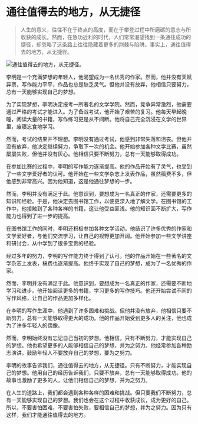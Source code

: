 # 通往值得去的地方，从无捷径

> 人生的意义，往往不在于终点的高度，而在于攀登过程中所磨砺的意志与所收获的成长。然而，在急功近利的时代，人们常常渴望找到一条通往成功的捷径，却忽略了这条路上往往隐藏着更多的荆棘与陷阱。事实上，通往值得去的地方，从无捷径。

![通往值得去的地方，从无捷径。](/images/4034b2884ec64601ab3d62ec27234142.jpg)


李明是一个充满梦想的年轻人，他渴望成为一名优秀的作家。然而，他并没有天赋异禀，写作能力平平，作品也总是缺乏灵气。但他并没有放弃，他相信只要努力，总有一天能够实现自己的梦想。

为了实现梦想，李明决定报考一所著名的文学学院。然而，竞争异常激烈，他需要通过严格的考试才能进入。为了备战考试，他开始了艰苦的复习。他每天早起晚睡，阅读大量的书籍，写作练习更是从不间断。他将自己完全沉浸在文学的世界里，废寝忘食地学习。

然而，考试的结果并不理想。李明没有通过考试，他感到非常失落和沮丧。但他并没有放弃，他决定继续努力，争取下一次的机会。他开始参加各种文学比赛，虽然屡屡失败，但他并没有灰心。他相信只要不断努力，总有一天能够取得成功。

在参加比赛的过程中，李明的写作能力逐渐提高。他的作品开始有了灵气，也受到了一些文学爱好者的认可。他开始在一些文学杂志上发表作品，虽然稿费不多，但他感到非常高兴。因为他知道，这是他通往梦想的一步。

然而，李明并没有满足于此。他意识到，要想成为一名真正的作家，还需要更多的知识和经验。于是，他决定去图书馆工作，以便更深入地了解文学。在图书馆的工作中，他接触到了各种各样的书籍，这让他受益匪浅。他的知识面不断扩大，写作能力也得到了进一步的提高。

在图书馆工作的同时，李明还积极参加各种文学活动。他结识了许多优秀的作家和文学爱好者，与他们交流学习，让自己的视野更加开阔。他开始参加一些文学讲座和研讨会，从中学到了很多宝贵的经验。

经过多年的努力，李明的写作能力终于得到了认可。他的作品开始在一些著名的文学杂志上发表，稿费也逐渐提高。他终于实现了自己的梦想，成为了一名优秀的作家。

然而，李明并没有满足于此。他意识到，要想成为一名真正的作家，还需要不断地学习和进步。他开始阅读更多的书籍，学习更多的写作技巧。他还开始尝试不同的写作风格，让自己的作品更加多样化。

在李明的写作生涯中，他遇到了许多困难和挑战。但他并没有放弃，他相信只要不断努力，总有一天能够取得更大的成功。他的作品开始受到更多人的关注，他也成为了许多年轻人的偶像。

然而，李明始终没有忘记自己当初的梦想。他相信，只有不断努力，才能实现自己的梦想。他也希望更多的人能够相信自己的梦想，并为之努力。他经常参加各种励志演讲，鼓励年轻人不要放弃自己的梦想，要为之努力。

李明的故事告诉我们，通往值得去的地方，从无捷径。只有不断努力，才能实现自己的梦想。他用自己的经历告诉我们，只要不放弃，总有一天能够取得成功。他的故事也激励了更多的人，让他们相信自己的梦想，并为之努力。

在人生的道路上，我们都会遇到各种各样的困难和挑战。但只要我们不断努力，总有一天能够实现自己的梦想。我们也会在这个过程中收获成长，成为更好的自己。所以，不要害怕困难，不要害怕失败，要相信自己的梦想，并为之努力。因为只有这样，我们才能通往值得去的地方。